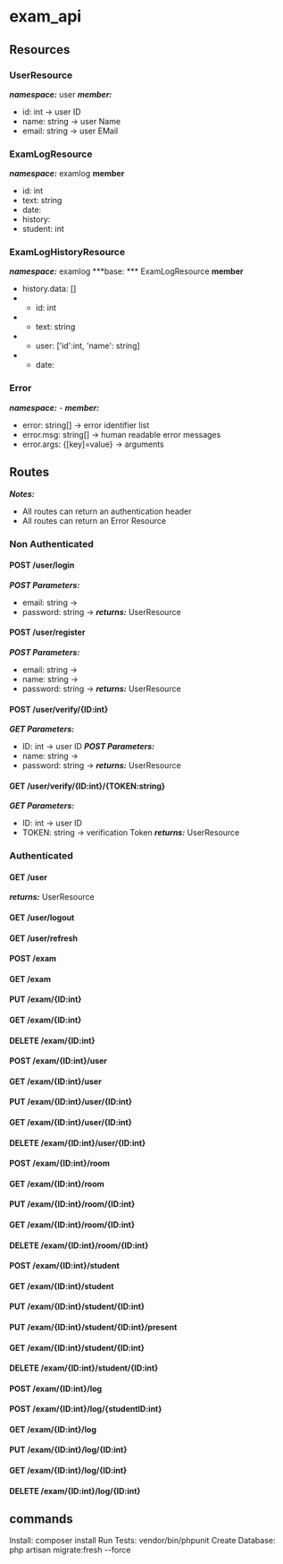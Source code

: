 # exam_api
## Resources
### UserResource

***namespace:*** user
***member:***
* id: int -> user ID
* name: string -> user Name
* email: string -> user EMail

### ExamLogResource

***namespace:*** examlog
**member**
* id: int
* text: string
* date:
* history:
* student: int

### ExamLogHistoryResource

***namespace:*** examlog
***base: *** ExamLogResource
**member**
* history.data: []
* * id: int
* * text: string
* * user: ['id':int, 'name': string]
* * date:

### Error
***namespace:*** -
***member:***
* error: string[] -> error identifier list
* error.msg: string[] -> human readable error messages
* error.args: {[key]=value} -> arguments

## Routes
***Notes:***
* All routes can return an authentication header
* All routes can return an Error Resource

### Non Authenticated
#### POST /user/login
***POST Parameters:***
* email: string ->
* password: string ->
***returns:***
UserResource

#### POST /user/register
***POST Parameters:***
* email: string ->
* name: string ->
* password: string ->
***returns:***
UserResource


#### POST /user/verify/{ID:int}
***GET Parameters:***
* ID: int -> user ID
***POST Parameters:***
* name: string ->
* password: string ->
***returns:***
UserResource

#### GET  /user/verify/{ID:int}/{TOKEN:string}
***GET Parameters:***
* ID: int -> user ID
* TOKEN: string -> verification Token
***returns:***
UserResource

### Authenticated
#### GET /user
***returns:***
UserResource

#### GET /user/logout
#### GET /user/refresh

#### POST /exam
#### GET  /exam
#### PUT  /exam/{ID:int}
#### GET  /exam/{ID:int}
#### DELETE /exam/{ID:int}

#### POST /exam/{ID:int}/user
#### GET  /exam/{ID:int}/user
#### PUT  /exam/{ID:int}/user/{ID:int}
#### GET  /exam/{ID:int}/user/{ID:int}
#### DELETE /exam/{ID:int}/user/{ID:int}

#### POST /exam/{ID:int}/room
#### GET  /exam/{ID:int}/room
#### PUT  /exam/{ID:int}/room/{ID:int}
#### GET  /exam/{ID:int}/room/{ID:int}
#### DELETE /exam/{ID:int}/room/{ID:int}

#### POST /exam/{ID:int}/student
#### GET  /exam/{ID:int}/student
#### PUT  /exam/{ID:int}/student/{ID:int}
#### PUT  /exam/{ID:int}/student/{ID:int}/present
#### GET  /exam/{ID:int}/student/{ID:int}
#### DELETE /exam/{ID:int}/student/{ID:int}

#### POST /exam/{ID:int}/log
#### POST /exam/{ID:int}/log/{studentID:int}
#### GET  /exam/{ID:int}/log
#### PUT  /exam/{ID:int}/log/{ID:int}
#### GET  /exam/{ID:int}/log/{ID:int}
#### DELETE /exam/{ID:int}/log/{ID:int}

## commands
Install: composer install
Run Tests: vendor/bin/phpunit
Create Database: php artisan migrate:fresh --force